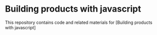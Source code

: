 # Building products with javascript

This repository contains code and related materials for [Building products with javascript] 